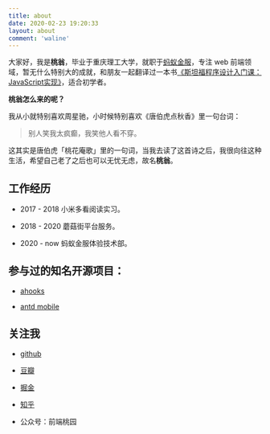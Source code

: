 ```yaml
---
title: about
date: 2020-02-23 19:20:33
layout: about
comment: 'waline'
---
```


大家好，我是**桃翁**，毕业于重庆理工大学，就职于[蚂蚁金服](https://www.antgroup.com/)，专注 web 前端领域，暂无什么特别大的成就，和朋友一起翻译过一本书[《斯坦福程序设计入门课：JavaScript实现》](https://book.douban.com/subject/35346492/)，适合初学者。

**桃翁怎么来的呢？**

我从小就特别喜欢周星驰，小时候特别喜欢《唐伯虎点秋香》里一句台词：

> 别人笑我太疯癫，我笑他人看不穿。

这其实是唐伯虎「桃花庵歌」里的一句词，当我去读了这首诗之后，我很向往这种生活，希望自己老了之后也可以无忧无虑，故名**桃翁**。

## 工作经历

- 2017 - 2018  小米多看阅读实习。

- 2018 - 2020  蘑菇街平台服务。

- 2020 - now  蚂蚁金服体验技术部。

## 参与过的知名开源项目：

- [ahooks](https://github.com/alibaba/hooks)

- [antd mobile](https://github.com/ant-design/ant-design-mobile)

## 关注我

- [github](https://github.com/crazylxr)

- [豆瓣](https://www.douban.com/people/crazylxr/)

- [掘金](https://juejin.cn/user/1679709494854135)

- [知乎](https://www.zhihu.com/people/crazylxr)

- 公众号：前端桃园
